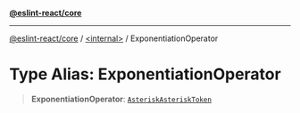 [**@eslint-react/core**](../../README.md)

***

[@eslint-react/core](../../README.md) / [\<internal\>](../README.md) / ExponentiationOperator

# Type Alias: ExponentiationOperator

> **ExponentiationOperator**: [`AsteriskAsteriskToken`](../enumerations/SyntaxKind.md#asteriskasterisktoken)
